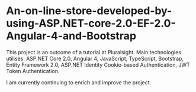 # An-on-line-store-developed-by-using-ASP.NET-core-2.0-EF-2.0-Angular-4-and-Bootstrap

This project is an outcome of a tutorial at Pluralsight. Main technologies utilises:
ASP.NET Core 2.0, Angular 4, JavaScript, TypeScript, Bootstrap, Entity Framework 2.0, ASP.NET Identity
Cookie-based Authentication, JWT Token Authentication.

I am currently continuing to enrich and improve the project.
